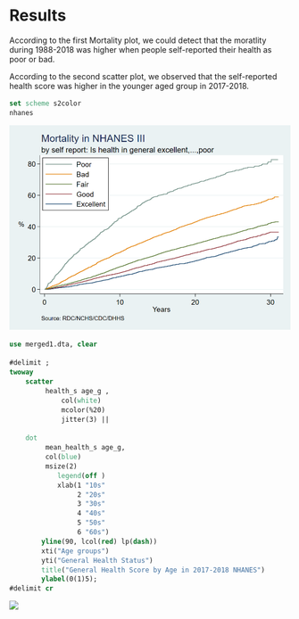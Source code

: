 # Results


According to the first Mortality plot, we could detect that the moratlity during 1988-2018 was higher when people self-reported their health as poor or bad. 


According to the second scatter plot, we observed that the self-reported health score was higher in the younger aged group in 2017-2018. 

```stata
set scheme s2color
nhanes
```

![](nh3andmort.png)

```stata
use merged1.dta, clear

#delimit ;
twoway 
    scatter  
	     health_s age_g , 
	         col(white) 
			 mcolor(%20) 
			 jitter(3) || 

	dot  
	     mean_health_s age_g, 
		 col(blue) 
		 msize(2)  
			legend(off ) 
			xlab(1 "10s" 
			     2 "20s" 
				 3 "30s" 
				 4 "40s" 
				 5 "50s"
				 6 "60s") 
		yline(90, lcol(red) lp(dash)) 
		xti("Age groups")
		yti("General Health Status")
		title("General Health Score by Age in 2017-2018 NHANES")
		ylabel(0(1)5);
#delimit cr
```

![](twoway1.png)
